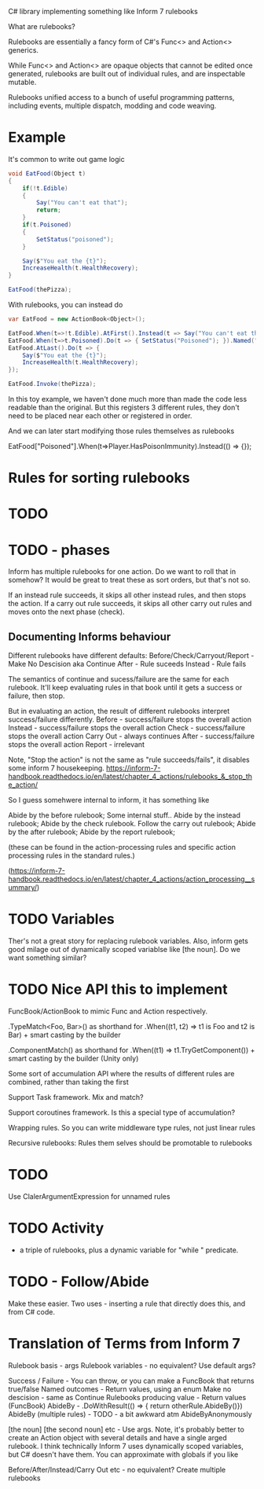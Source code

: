 C# library implementing something like Inform 7 rulebooks

What are rulebooks?

Rulebooks are essentially a fancy form of C#'s Func<> and Action<> generics.

While Func<> and Action<> are opaque objects that cannot be edited once generated, 
rulebooks are built out of individual rules, and are inspectable mutable.

Rulebooks unified access to a bunch of useful programming patterns, including events, multiple dispatch, modding and code weaving.

# Example

It's common to write out game logic

```csharp
void EatFood(Object t)
{
    if(!t.Edible)
    {
        Say("You can't eat that");
        return;
    }
    if(t.Poisoned)
    {
        SetStatus("poisoned");
    }

    Say($"You eat the {t}");
    IncreaseHealth(t.HealthRecovery);
}

EatFood(thePizza);
```

With rulebooks, you can instead do

```csharp
var EatFood = new ActionBook<Object>();

EatFood.When(t=>!t.Edible).AtFirst().Instead(t => Say("You can't eat that"));
EatFood.When(t=>t.Poisoned).Do(t => { SetStatus("Poisoned"); }).Named("Poisoned");
EatFood.AtLast().Do(t => {
    Say($"You eat the {t}");
    IncreaseHealth(t.HealthRecovery);
});

EatFood.Invoke(thePizza);
```

In this toy example, we haven't done much more than made the code less readable than the original.
But this registers 3 different rules, they don't need to be placed near each other or registered in order.

And we can later start modifying those rules themselves as rulebooks


EatFood["Poisoned"].When(t=>Player.HasPoisonImmunity).Instead(() => {});


# Rules for sorting rulebooks
# TODO



# TODO - phases

Inform has multiple rulebooks for one action. Do we want to roll that in somehow?
It would be great to treat these as sort orders, but that's not so.

If an instead rule succeeds, it skips all other instead rules, and then stops the action.
If a carry out rule succeeds, it skips all other carry out rules and moves onto the next phase (check).

## Documenting Informs behaviour

Different rulebooks have different defaults:
Before/Check/Carryout/Report - Make No Descision aka Continue
After - Rule suceeds
Instead - Rule fails

The semantics of continue and sucess/failure are the same for each rulebook. It'll keep evaluating rules in that book until it gets a success or failure, then stop.

But in evaluating an action, the result of different rulebooks interpret success/failure differently.
Before - success/failure stops the overall action
Instead - success/failure stops the overall action
Check - success/failure stops the overall action
Carry Out - always continues
After - success/failure stops the overall action
Report - irrelevant

 
Note, "Stop the action" is not the same as "rule succeeds/fails", it disables some inform 7 housekeeping. https://inform-7-handbook.readthedocs.io/en/latest/chapter_4_actions/rulebooks_&_stop_the_action/

So I guess somehwere internal to inform, it has something like

Abide by the before rulebook;
Some internal stuff..
Abide by the instead rulebook;
Abide by the check rulebook.
Follow the carry out rulebook;
Abide by the after rulebook;
Abide by the report rulebook;

(these can be found in the action-processing rules and specific action processing rules in the standard rules.)

(https://inform-7-handbook.readthedocs.io/en/latest/chapter_4_actions/action_processing__summary/)

# TODO Variables

Ther's not a great story for replacing rulebook variables. Also, inform gets good milage out of
dynamically scoped variablse like [the noun].
Do we want something similar?

# TODO Nice API this to implement

FuncBook/ActionBook to mimic Func and Action respectively.

.TypeMatch<Foo, Bar>() as shorthand for .When((t1, t2) => t1 is Foo and t2 is Bar) + smart casting by the builder

.ComponentMatch<Foo>() as shorthand for .When((t1) => t1.TryGetComponent<Foo>()) + smart casting by the builder (Unity only)

Some sort of accumulation API where the results of different rules are combined, rather than taking the first

Support Task framework. Mix and match?

Support coroutines framework. Is this a special type of accumulation?

Wrapping rules. So you can write middleware type rules, not just linear rules

Recursive rulebooks: Rules them selves should be promotable to rulebooks

# TODO

Use ClalerArgumentExpression for unnamed rules

# TODO Activity
 - a triple of rulebooks, plus a dynamic variable for "while <activity>" predicate.

# TODO - Follow/Abide

Make these easier. Two uses - inserting a rule that directly does this, and from C# code.


# Translation of Terms from Inform 7

Rulebook basis - args
Rulebook variables - no equivalent? Use default args?

Success / Failure - You can throw, or you can make a FuncBook that returns true/false
Named outcomes - Return values, using an enum
Make no descision - same as Continue
Rulebooks producing value - Return values (FuncBook)
AbideBy - .DoWithResult(() => { return otherRule.AbideBy()})
AbideBy (multiple rules) - TODO - a bit awkward atm
AbideByAnonymously

[the noun] [the second noun] etc - Use args. Note, it's probably better to create an Action object with several details and have a single arged rulebook.
I think technically Inform 7 uses dynamically scoped variables, but C# doesn't have them. You can approximate with globals if you like

Before/After/Instead/Carry Out etc - no equivalent? Create multiple rulebooks

